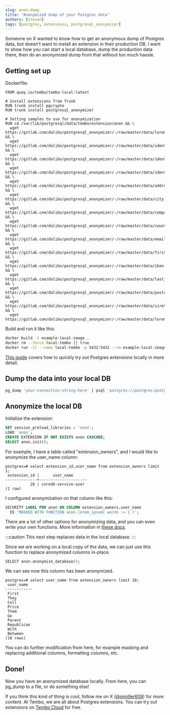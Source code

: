```yaml
---
slug: anon-dump
title: "Anonymized dump of your Postgres data"
authors: [steven]
tags: [postgres, extensions, postgresql_anonymizer]
---
```


Someone on X wanted to know how to get an anonymous dump of Postgres data, but doesn't want to install an extension in their production DB. I want to show how you can start a local database, dump the production data there, then do an anonymized dump from that without too much hassle.

## Getting set up

Dockerfile:

```shell
FROM quay.io/tembo/tembo-local:latest

# Install extensions from Trunk
RUN trunk install pgcrypto
RUN trunk install postgresql_anonymizer

# Setting samples to use for anonymization
RUN cd /var/lib/postgresql/data/tembo/extension/anon && \
  wget https://gitlab.com/dalibo/postgresql_anonymizer/-/raw/master/data/lorem_ipsum.csv && \
  wget https://gitlab.com/dalibo/postgresql_anonymizer/-/raw/master/data/identifiers_category.csv && \
  wget https://gitlab.com/dalibo/postgresql_anonymizer/-/raw/master/data/identifier_fr_FR.csv && \
  wget https://gitlab.com/dalibo/postgresql_anonymizer/-/raw/master/data/identifier_en_US.csv && \
  wget https://gitlab.com/dalibo/postgresql_anonymizer/-/raw/master/data/address.csv && \
  wget https://gitlab.com/dalibo/postgresql_anonymizer/-/raw/master/data/city.csv && \
  wget https://gitlab.com/dalibo/postgresql_anonymizer/-/raw/master/data/company.csv && \
  wget https://gitlab.com/dalibo/postgresql_anonymizer/-/raw/master/data/country.csv && \
  wget https://gitlab.com/dalibo/postgresql_anonymizer/-/raw/master/data/email.csv && \
  wget https://gitlab.com/dalibo/postgresql_anonymizer/-/raw/master/data/first_name.csv && \
  wget https://gitlab.com/dalibo/postgresql_anonymizer/-/raw/master/data/iban.csv && \
  wget https://gitlab.com/dalibo/postgresql_anonymizer/-/raw/master/data/last_name.csv && \
  wget https://gitlab.com/dalibo/postgresql_anonymizer/-/raw/master/data/postcode.csv && \
  wget https://gitlab.com/dalibo/postgresql_anonymizer/-/raw/master/data/siret.csv && \
  wget https://gitlab.com/dalibo/postgresql_anonymizer/-/raw/master/data/lorem_ipsum.csv
```

Build and run it like this:

```bash
docker build -t example-local-image .
docker rm --force local-tembo || true
docker run -it --name local-tembo -p 5432:5432 --rm example-local-image
```

[This guide](https://tembo.io/docs/tembo-cloud/try-extensions-locally) covers how to quickly try out Postgres extensions locally in more detail.

## Dump the data into your local DB

```bash
pg_dump 'your-connection-string-here' | psql 'postgres://postgres:postgres@localhost:5432'
```

## Anonymize the local DB

Initialize the extension:

```sql
SET session_preload_libraries = 'anon';
LOAD 'anon';
CREATE EXTENSION IF NOT EXISTS anon CASCADE;
SELECT anon.init();
```

For example, I have a table called "extension_owners", and I would like to anonymize the user_name column:
```
postgres=# select extension_id,user_name from extension_owners limit 1;
 extension_id |      user_name
--------------+---------------------
           26 | coredb-service-user
(1 row)
```

I configured anonymization on that column like this:
```sql
SECURITY LABEL FOR anon ON COLUMN extension_owners.user_name
  IS 'MASKED WITH FUNCTION anon.lorem_ipsum( words := 1 )';
```

There are a lot of other options for anonymizing data, and you can even write your own functions. More information in [these docs](https://gitlab.com/dalibo/postgresql_anonymizer/-/blob/master/docs/masking_functions.md?ref_type=heads).

:::caution
This next step replaces data in the local database.
:::

Since we are working on a local copy of the data, we can just use this function to replace anonymized columns in-place.
```
SELECT anon.anonymize_database();
```

We can see now this column has been anonymized.
```
postgres=# select user_name from extension_owners limit 10;
 user_name
------------
 First
 They
 Cell
 Price
 Them
 Go
 Parent
 Republican
 With
 Between
(10 rows)
```

You can do further modification from here, for example masking and replacing additional columns, formatting columns, etc.

## Done!

Now you have an anonymized database locally. From here, you can pg_dump to a file, or do something else!

If you think this kind of thing is cool, follow me on X ([@sjmiller609](https://x.com/sjmiller609)) for more content. At Tembo, we are all about Postgres extensions. You can try out extensions on [Tembo Cloud](https://cloud.tembo.io) for free.
